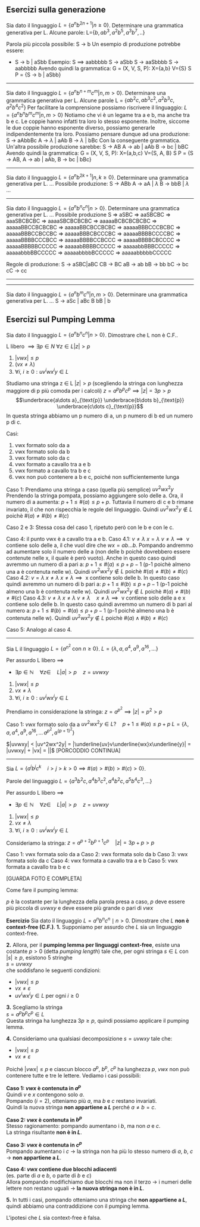 ## Esercizi sulla generazione

Sia dato il linguaggio $L = \{ a^nb^{2n+1}|n\ge0\}$.
Determinare una grammatica generativa per L.
	Alcune parole:
		L={$b, ab^3,a^2b^5,a^3b^7,..$}
		
Parola più piccola possibile:
	S $\to$ b
Un esempio di produzione potrebbe essere:
- S $\to$ b | aSbb 
Esempio:
S $\implies$ aabbbbb 
S $\to$ aSbb
S $\to$ aaSbbbb
S $\to$ aabbbbb
Avendo quindi la grammatica:
	G = (X, V, S, P):
		X={a,b}
		V={S}
		S
		P = {S $\to$ b | aSbb}

---

Sia dato il linguaggio $L = \{ a^nb^{n+m}c^m|n, m\gt0\}$.
Determinare una grammatica generativa per L.
	Alcune parole
		L = {$ab^2c, ab^3c^2,a^2b^3c,a^2b^4c^2$}
Per facilitare la comprensione possiamo riscrivere il linguaggio:
	$L = \{ a^nb^nb^mc^m|n, m\gt0\}$
	Notiamo che vi è un legame tra a e b, ma anche tra b e c. Le coppie hanno infatti tra loro lo stesso esponente. Inoltre, siccome le due coppie hanno esponente diverso, possiamo generarle indipendentemente tra loro.
Possiamo pensare dunque ad una produzione:
		S $\to$ aAbbBc
			A $\to$ $\lambda$ | aAb
			B $\to$ $\lambda$ | bBc
Con la conseguente grammatica.
Un'altra possibile produzione sarebbe:
	S $\to$ AB
		A $\to$ ab | aAb
		B $\to$ bc | bBC
Avendo quindi la grammatica:
	G = (X, V, S, P):
		X={a,b,c}
		V={S, A, B}
		S
		P = {S $\to$ AB, A $\to$ ab | aAb, B $\to$ bc | bBc}

---

Sia dato il linguaggio $L = \{ a^nb^{2k+1}|n, k\ge0\}$.
Determinare una grammatica generativa per L.
...
Possibile produzione:
	S $\to$ ABb
		A $\to$ aA | $\lambda$
		B $\to$ bbB | $\lambda$
...

---
Sia dato il linguaggio $L = \{ a^nb^nc^n|n > 0\}$.
Determinare una grammatica generativa per L.
...
Possibile produzione
S $\Rightarrow$ aSBC $\Rightarrow$ aaSBCBC $\Rightarrow$ aaaSBCBCBC $\Rightarrow$ aaaaSBCBCBCBC $\Rightarrow$ aaaaaBCBCBCBCBC $\Rightarrow$ aaaaaBBCCBCBCBC $\Rightarrow$ aaaaaBBCBCCBCBC $\Rightarrow$ aaaaaBBBCCCBCBC $\Rightarrow$ aaaaaBBBCCBCCBC $\Rightarrow$ aaaaaBBBCBCCCBC $\Rightarrow$ aaaaaBBBBCCCCBC $\Rightarrow$ aaaaaBBBBCCCBCC $\Rightarrow$ aaaaaBBBBCCBCCC $\Rightarrow$ aaaaaBBBBCBCCCC $\Rightarrow$ aaaaaBBBBBCCCCC $\Rightarrow$ aaaaabBBBBCCCCC $\Rightarrow$ aaaaabbBBBCCCCC $\Rightarrow$ aaaaabbbBBCCCCC $\Rightarrow$ aaaaabbbbBCCCCC $\Rightarrow$ aaaaabbbbbCCCCC 

Regole di produzione:
S $\to$ aSBC|aBC
CB $\to$ BC
aB $\to$ ab
bB $\to$ bb
bC $\to$ bc
cC $\to$ cc

---
---
Sia dato il linguaggio $L = \{ a^nb^mc^n|n,m > 0\}$.
Determinare una grammatica generativa per L.
...
S $\to$ aSc | aBc
B bB | b

## Esercizi sul Pumping Lemma
Sia dato il linguaggio $L = \{ a^nb^nc^n|n > 0\}$.
Dimostrare che L non è C.F..

L libero $\implies\exists p\in N \ \forall z\in L |z|>p$
 1. $|vwx| \leq p$
 2. ($vx \neq \lambda$)
 3. $\forall i, \ i\geq 0: uv^iwx^iy \in L$

Studiamo una stringa z $\in$ L $|z|>p$ (scegliendo la stringa con lunghezza maggiore di p più comoda per i calcoli)
$z = a^pb^pc^p \implies |z| = 3p>p$ 
$$\underbrace{a\dots a}_{\text{p}} \underbrace{b\dots b}_{\text{p}} \underbrace{c\dots c}_{\text{p}}$$
In questa stringa abbiamo un p numero di a, un p numero di b ed un numero p di c.

Casi:
1. vwx formato solo da a
2. vwx formato solo da b
3. vwx formato solo da c
4. vwx formato a cavallo tra a e b
5. vwx formato a cavallo tra b e c
6. vwx non può contenere a b e c, poiché non sufficientemente lunga

Caso 1:
Prendiamo una stringa a caso (quella più semplice)
	$uv^2wx^2y$
Prendendo la stringa pompata, possiamo aggiungere solo delle a.
Ora, il numero di a aumenta: $p+1\leq \#(a) \leq p+p$. Tuttavia il numero di c e b rimane invariato, il che non rispecchia le regole  del linguaggio. Quindi $uv^2wx^2y \not\in L \text{ poichè } \#(a) \neq \#(b) \neq \#(c)$ 

Caso 2 e 3:
Stessa cosa del caso 1, ripetuto però con le b e con le c.

Caso 4:
il punto vwx è a cavallo tra a e b.
	Caso 4.1: $v\neq \lambda \ x=\lambda$
		$v \neq \lambda \implies \text{ v contiene solo delle a}$, il che vuol dire che $wx = ab\dots b$. Pompando andremmo ad aumentare solo il numero delle a (non delle b poichè dovrebbero essere contenute nelle x, il quale è però vuoto). Anche in questo caso quindi avremmo un numero di a pari a: $p+1\leq \#(a) \leq p + p -1$ (p-1 poichè almeno una a è contenuta nelle w). Quindi $uv^2wx^2y \not\in L \text{ poichè } \#(a) \neq \#(b) \neq \#(c)$ 
	Caso 4.2: $v = \lambda \ x \neq \lambda$
		$x \neq \lambda \implies \text{ x contiene solo delle b}$.  In questo caso quindi avremmo un numero di b pari a: $p+1\leq \#(b) \leq p + p -1$ (p-1 poichè almeno una b è contenuta nelle w). Quindi $uv^2wx^2y \not\in L \text{ poichè } \#(a) \neq \#(b) \neq \#(c)$
	Caso 4.3: $v \neq \lambda \ x \neq \lambda$
		$v \neq \lambda \quad x \neq \lambda \implies \text{ v contiene solo delle a e x contiene solo delle b}$.  In questo caso quindi avremmo un numero di b pari al numero a: $p+1\leq \#(b) = \#(a) \leq p + p -1$ (p-1 poichè almeno una b è contenuta nelle w). Quindi $uv^2wx^2y \not\in L \text{ poichè } \#(a) \wedge \#(b) \neq \#(c)$

Caso 5:
Analogo al caso 4.

---

Sia L il linguaggio $L = \{a^{n^2} \text{ con } n \geq 0\}$.
$L = \{ \lambda, a, a^4, a^9, a^{16}, \dots\}$

Per assurdo L libero $\implies$
- $\exists p \in \mathbb{N} \quad \forall z \in \quad L |a|>p \quad z = uvwxy$
1. $|vwx| \leq p$
2. $vx \neq \lambda$
3. $\forall i, \ i\geq 0: uv^iwx^iy \in L$

Prendiamo in considerazione la stringa: $z = a^{p^2} \implies |z| = p^2 > p$

Caso 1: $vwx$ formato solo da a
$uv^2wx^2y \in L \text{?} \quad p+1 \leq \#(a) \leq p + p$
$L = \{ \lambda, a, a^4, a^9, a^{16}, \dots\, a^{p^2}, a^{(p+1)^{2}}\}$

$|uvwxy| < |uv^2wx^2y| = |\underline{uv}v\underline{wx}x\underline{y}| = |uvwxy| + |vx| = ||$ [PORCODDIO CONTINUA]

---

Sia $L = \{a^ib^jc^k \quad i>j>k>0 \implies \#(a)>\#(b)>\#(c)>0\}$.

Parole del linguaggio $L = \{a^3b^2c,a^4b^3c^2,a^4b^2c,a^5b^4c^3,\dots\}$

Per assurdo L libero $\implies$
- $\exists p \in \mathbb{N} \quad \forall z \in \quad L |a|>p \quad z = uvwxy$
1. $|vwx| \leq p$
2. $vx \neq \lambda$
3. $\forall i, \ i\geq 0: uv^iwx^iy \in L$

Consideriamo la stringa: $z = a^{p+2}b^{p+1}c^{p} \quad |z| = 3p + p>p$

Caso 1: vwx formata solo da a
Caso 2: vwx formata solo da b
Caso 3: vwx formata solo da c
Caso 4: vwx formata a cavallo tra a e b
Caso 5: vwx formata a cavallo tra b e c

[GUARDA FOTO E COMPLETA]


Come fare il pumping lemma:

$p$ è la costante per la lunghezza della parola presa a caso, $p$ deve essere più piccola di $uvwxy$ e deve essere più grande o pari di $vwx$

**Esercizio**
Sia dato il linguaggio $L = { a^n b^n c^n \mid n > 0 }$. Dimostrare che $L$ **non è context-free (C.F.)**.
**1.** Supponiamo per assurdo che $L$ sia un linguaggio context-free.

**2.** Allora, per il **pumping lemma per linguaggi context-free**, esiste una costante $p > 0$ (detta _pumping length_) tale che, per ogni stringa $s \in L$ con $|s| \geq p$, esistono 5 stringhe  
$s = uvwxy$  
che soddisfano le seguenti condizioni:
- $|vwx| \leq p$
- $vx \neq \varepsilon$
- $uv^i w x^i y \in L$ per ogni $i \geq 0$

**3.** Scegliamo la stringa  
$s = a^p b^p c^p \in L$  
Questa stringa ha lunghezza $3p \geq p$, quindi possiamo applicare il pumping lemma.

**4.** Consideriamo una qualsiasi decomposizione $s = uvwxy$ tale che:
- $|vwx| \leq p$
- $vx \neq \varepsilon$

Poiché $|vwx| \leq p$ e ciascun blocco $a^p$, $b^p$, $c^p$ ha lunghezza $p$, $vwx$ non può contenere tutte e tre le lettere. Vediamo i casi possibili:

**Caso 1: $vwx$ è contenuta in $a^p$**  
Quindi $v$ e $x$ contengono solo $a$.  
Pompando ($i = 2$), otteniamo più $a$, ma $b$ e $c$ restano invariati.  
Quindi la nuova stringa **non appartiene a $L$** perché $a \neq b = c$.


**Caso 2: $vwx$ è contenuta in $b^p$**  
Stesso ragionamento: pompando aumentano i $b$, ma non $a$ e $c$.  
La stringa risultante **non è in $L$**.



**Caso 3: $vwx$ è contenuta in $c^p$**  
Pompando aumentano i $c$ → la stringa non ha più lo stesso numero di $a$, $b$, $c$ → **non appartiene a $L$**.



**Caso 4: $vwx$ contiene due blocchi adiacenti**  
(es. parte di $a$ e $b$, o parte di $b$ e $c$)  
Allora pompando modifichiamo due blocchi ma non il terzo → i numeri delle lettere non restano uguali → **la nuova stringa non è in $L$**.



**5.** In tutti i casi, pompando otteniamo una stringa che **non appartiene a $L$**, quindi abbiamo una contraddizione con il pumping lemma.


L'ipotesi che $L$ sia context-free è falsa. 
